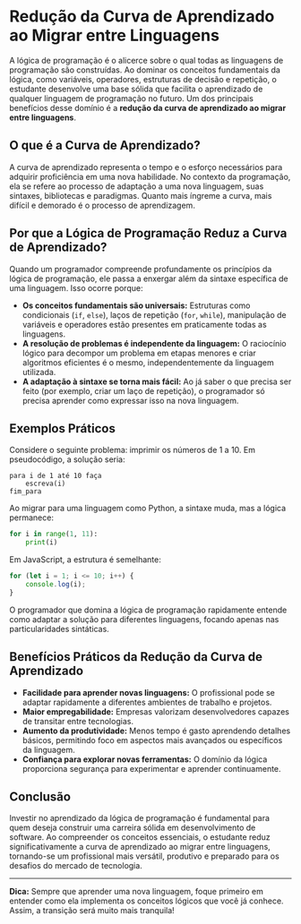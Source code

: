 
# Redução da Curva de Aprendizado ao Migrar entre Linguagens

A lógica de programação é o alicerce sobre o qual todas as linguagens de programação são construídas. Ao dominar os conceitos fundamentais da lógica, como variáveis, operadores, estruturas de decisão e repetição, o estudante desenvolve uma base sólida que facilita o aprendizado de qualquer linguagem de programação no futuro. Um dos principais benefícios desse domínio é a **redução da curva de aprendizado ao migrar entre linguagens**.

## O que é a Curva de Aprendizado?

A curva de aprendizado representa o tempo e o esforço necessários para adquirir proficiência em uma nova habilidade. No contexto da programação, ela se refere ao processo de adaptação a uma nova linguagem, suas sintaxes, bibliotecas e paradigmas. Quanto mais íngreme a curva, mais difícil e demorado é o processo de aprendizagem.

## Por que a Lógica de Programação Reduz a Curva de Aprendizado?

Quando um programador compreende profundamente os princípios da lógica de programação, ele passa a enxergar além da sintaxe específica de uma linguagem. Isso ocorre porque:

- **Os conceitos fundamentais são universais:** Estruturas como condicionais (`if`, `else`), laços de repetição (`for`, `while`), manipulação de variáveis e operadores estão presentes em praticamente todas as linguagens.
- **A resolução de problemas é independente da linguagem:** O raciocínio lógico para decompor um problema em etapas menores e criar algoritmos eficientes é o mesmo, independentemente da linguagem utilizada.
- **A adaptação à sintaxe se torna mais fácil:** Ao já saber o que precisa ser feito (por exemplo, criar um laço de repetição), o programador só precisa aprender como expressar isso na nova linguagem.

## Exemplos Práticos

Considere o seguinte problema: imprimir os números de 1 a 10. Em pseudocódigo, a solução seria:

```pseudocode
para i de 1 até 10 faça
    escreva(i)
fim_para
```

Ao migrar para uma linguagem como Python, a sintaxe muda, mas a lógica permanece:

```python
for i in range(1, 11):
    print(i)
```

Em JavaScript, a estrutura é semelhante:

```javascript
for (let i = 1; i <= 10; i++) {
    console.log(i);
}
```

O programador que domina a lógica de programação rapidamente entende como adaptar a solução para diferentes linguagens, focando apenas nas particularidades sintáticas.

## Benefícios Práticos da Redução da Curva de Aprendizado

- **Facilidade para aprender novas linguagens:** O profissional pode se adaptar rapidamente a diferentes ambientes de trabalho e projetos.
- **Maior empregabilidade:** Empresas valorizam desenvolvedores capazes de transitar entre tecnologias.
- **Aumento da produtividade:** Menos tempo é gasto aprendendo detalhes básicos, permitindo foco em aspectos mais avançados ou específicos da linguagem.
- **Confiança para explorar novas ferramentas:** O domínio da lógica proporciona segurança para experimentar e aprender continuamente.

## Conclusão

Investir no aprendizado da lógica de programação é fundamental para quem deseja construir uma carreira sólida em desenvolvimento de software. Ao compreender os conceitos essenciais, o estudante reduz significativamente a curva de aprendizado ao migrar entre linguagens, tornando-se um profissional mais versátil, produtivo e preparado para os desafios do mercado de tecnologia.

---
**Dica:** Sempre que aprender uma nova linguagem, foque primeiro em entender como ela implementa os conceitos lógicos que você já conhece. Assim, a transição será muito mais tranquila!
```
